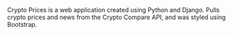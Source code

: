 Crypto Prices is a web application created using Python and Django. 
Pulls crypto prices and news from the Crypto Compare API, and was styled using Bootstrap.
